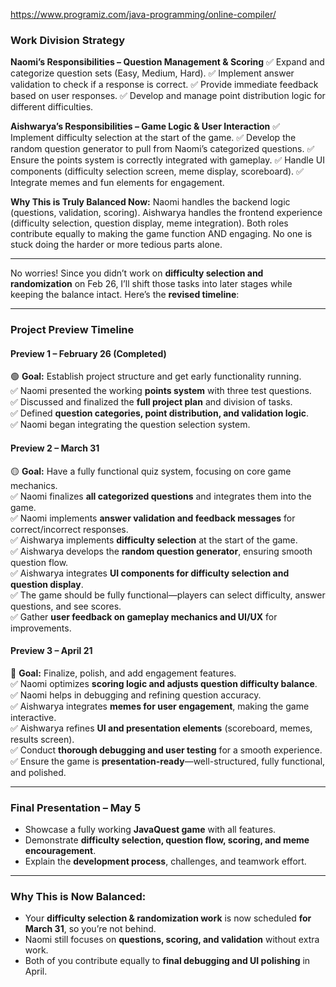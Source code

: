 https://www.programiz.com/java-programming/online-compiler/

### **Work Division Strategy**  

**Naomi’s Responsibilities – Question Management & Scoring**
✅ Expand and categorize question sets (Easy, Medium, Hard).
✅ Implement answer validation to check if a response is correct.
✅ Provide immediate feedback based on user responses.
✅ Develop and manage point distribution logic for different difficulties.

**Aishwarya’s Responsibilities – Game Logic & User Interaction**
✅ Implement difficulty selection at the start of the game.
✅ Develop the random question generator to pull from Naomi’s categorized questions.
✅ Ensure the points system is correctly integrated with gameplay.
✅ Handle UI components (difficulty selection screen, meme display, scoreboard).
✅ Integrate memes and fun elements for engagement.

**Why This is Truly Balanced Now:**
Naomi handles the backend logic (questions, validation, scoring).
Aishwarya handles the frontend experience (difficulty selection, question display, meme integration). 
Both roles contribute equally to making the game function AND engaging.
No one is stuck doing the harder or more tedious parts alone.


----------------------------------
No worries! Since you didn’t work on **difficulty selection and randomization** on Feb 26, I’ll shift those tasks into later stages while keeping the balance intact. Here’s the **revised timeline**:  

---

### **Project Preview Timeline**  

#### **Preview 1 – February 26 (Completed)**  
🟢 **Goal:** Establish project structure and get early functionality running.  
✅ Naomi presented the working **points system** with three test questions.  
✅ Discussed and finalized the **full project plan** and division of tasks.  
✅ Defined **question categories, point distribution, and validation logic**.  
✅ Naomi began integrating the question selection system.  

#### **Preview 2 – March 31**  
🟡 **Goal:** Have a fully functional quiz system, focusing on core game mechanics.  
✅ Naomi finalizes **all categorized questions** and integrates them into the game.  
✅ Naomi implements **answer validation and feedback messages** for correct/incorrect responses.  
✅ Aishwarya implements **difficulty selection** at the start of the game.  
✅ Aishwarya develops the **random question generator**, ensuring smooth question flow.  
✅ Aishwarya integrates **UI components for difficulty selection and question display**.  
✅ The game should be fully functional—players can select difficulty, answer questions, and see scores.  
✅ Gather **user feedback on gameplay mechanics and UI/UX** for improvements.  

#### **Preview 3 – April 21**  
🔴 **Goal:** Finalize, polish, and add engagement features.  
✅ Naomi optimizes **scoring logic and adjusts question difficulty balance**.  
✅ Naomi helps in debugging and refining question accuracy.  
✅ Aishwarya integrates **memes for user engagement**, making the game interactive.  
✅ Aishwarya refines **UI and presentation elements** (scoreboard, memes, results screen).  
✅ Conduct **thorough debugging and user testing** for a smooth experience.  
✅ Ensure the game is **presentation-ready**—well-structured, fully functional, and polished.  

---

### **Final Presentation – May 5**  
- Showcase a fully working **JavaQuest game** with all features.  
- Demonstrate **difficulty selection, question flow, scoring, and meme encouragement**.  
- Explain the **development process**, challenges, and teamwork effort.  

---

### **Why This is Now Balanced:**  
- Your **difficulty selection & randomization work** is now scheduled **for March 31**, so you’re not behind.  
- Naomi still focuses on **questions, scoring, and validation** without extra work.  
- Both of you contribute equally to **final debugging and UI polishing** in April.  
